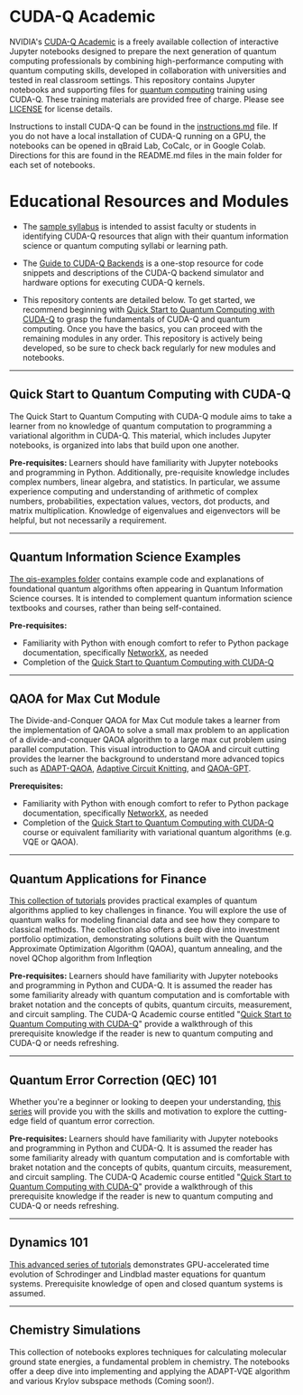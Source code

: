 # CUDA-Q Academic 


NVIDIA's [CUDA-Q Academic](https://developer.nvidia.com/blog/transforming-quantum-education-with-ai-supercomputing-and-nvidia-cuda-q-academic/) is a freely available collection of interactive Jupyter notebooks designed to prepare the next generation of quantum computing professionals by combining high-performance computing with quantum computing skills, developed in collaboration with universities and tested in real classroom settings. This repository contains Jupyter notebooks and supporting files for [quantum computing](https://www.nvidia.com/en-us/solutions/quantum-computing/) training using CUDA-Q.  These training materials are provided free of charge. Please see [LICENSE](LICENSE) for license details.

Instructions to install CUDA-Q can be found in the [instructions.md](instructions.md) file. If you do not have a local installation of CUDA-Q running on a GPU, the notebooks can be opened in qBraid Lab, CoCalc, or in Google Colab.  Directions for this are found in the README.md files in the main folder for each set of notebooks. 


# Educational Resources and Modules
* The [sample syllabus](Sample-Syllabus.md) is intended to assist faculty or students in identifying CUDA-Q resources that align with their quantum information science or quantum computing syllabi or learning path.

* The [Guide to CUDA-Q Backends](Guide-to-cuda-q-backends.ipynb) is a one-stop resource for code snippets and descriptions of the CUDA-Q backend simulator and hardware options for executing CUDA-Q kernels.

* This repository contents are detailed below. To get started, we recommend beginning with [Quick Start to Quantum Computing with CUDA-Q](https://github.com/NVIDIA/cuda-q-academic/tree/main/quick-start-to-quantum) to grasp the fundamentals of CUDA-Q and quantum computing. Once you have the basics, you can proceed with the remaining modules in any order. This repository is actively being developed, so be sure to check back regularly for new modules and notebooks.

---
## Quick Start to Quantum Computing with CUDA-Q
The Quick Start to Quantum Computing with CUDA-Q module aims to take a learner from no knowledge of quantum computation to programming a variational algorithm in CUDA-Q. This material, which includes Jupyter notebooks, is organized into labs that build upon one another. 

**Pre-requisites:** Learners should have familiarity with Jupyter notebooks and programming in Python.  Additionally, pre-requisite knowledge includes complex numbers, linear algebra, and statistics. In particular, we assume experience computing and understanding of arithmetic of complex numbers, probabilities, expectation values, vectors, dot products, and matrix multiplication. Knowledge of eigenvalues and eigenvectors will be helpful, but not necessarily a requirement.   

---
## Quantum Information Science Examples
[The qis-examples folder](qis-examples) contains example code and explanations of foundational quantum algorithms often appearing in Quantum Information Science courses.  It is intended to complement quantum information science textbooks and courses, rather than being self-contained.

**Pre-requisites:** 
* Familiarity with Python with enough comfort to refer to Python package documentation, specifically [NetworkX](https://networkx.org/documentation/stable/tutorial.html), as needed
* Completion of the [Quick Start to Quantum Computing with CUDA-Q](https://github.com/NVIDIA/cuda-q-academic/tree/main/quick-start-to-quantum)

---
## QAOA for Max Cut Module
The Divide-and-Conquer QAOA for Max Cut module takes a learner from the implementation of QAOA to solve a small max problem
to an application of a divide-and-conquer QAOA algorithm to a large max cut problem using parallel computation. This visual introduction to QAOA and circuit cutting provides the learner the background to understand more advanced topics such as [ADAPT-QAOA](https://nvidia.github.io/cuda-quantum/latest/applications/python/adapt_qaoa.html), [Adaptive Circuit Knitting](https://arxiv.org/pdf/2411.10406), and [QAOA-GPT](https://arxiv.org/pdf/2504.16350).

**Prerequisites:**
* Familiarity with Python with enough comfort to refer to Python package documentation, specifically [NetworkX](https://networkx.org/documentation/stable/tutorial.html), as needed
* Completion of the [Quick Start to Quantum Computing with CUDA-Q](https://github.com/NVIDIA/cuda-q-academic/tree/main/quick-start-to-quantum) course or equivalent familiarity with variational quantum algorithms (e.g. VQE or QAOA). 

---
## Quantum Applications for Finance
[This collection of tutorials](https://github.com/NVIDIA/cuda-q-academic/tree/main/quantum-applications-to-finance)  provides practical examples of quantum algorithms applied to key challenges in finance. You will explore the use of quantum walks for modeling financial data and see how they compare to classical methods. The collection also offers a deep dive into investment portfolio optimization, demonstrating solutions built with the Quantum Approximate Optimization Algorithm (QAOA), quantum annealing, and the novel QChop algorithm from Infleqtion

**Pre-requisites:** Learners should have familiarity with Jupyter notebooks and programming in Python and CUDA-Q. It is assumed the reader has some familiarity already with quantum computation and is comfortable with braket notation and the concepts of qubits, quantum circuits, measurement, and circuit sampling. The CUDA-Q Academic course entitled "[Quick Start to Quantum Computing with CUDA-Q](https://github.com/NVIDIA/cuda-q-academic/tree/main/quick-start-to-quantum)" provide a walkthrough of this prerequisite knowledge if the reader is new to quantum computing and CUDA-Q or needs refreshing.

---
## Quantum Error Correction (QEC) 101 
Whether you're a beginner or looking to deepen your understanding, [this series](https://github.com/NVIDIA/cuda-q-academic/tree/main/qec101) will provide you with the skills and motivation to explore the cutting-edge field of quantum error correction.

**Pre-requisites:** 
Learners should have familiarity with Jupyter notebooks and programming in Python and CUDA-Q.  It is assumed the reader has some familiarity already with quantum computation and is comfortable with braket notation and the concepts of qubits, quantum circuits, measurement, and circuit sampling. The  CUDA-Q Academic course entitled "[Quick Start to Quantum Computing with CUDA-Q](https://github.com/NVIDIA/cuda-q-academic/tree/main/quick-start-to-quantum)" provide a walkthrough of this prerequisite knowledge if the reader is new to quantum computing and CUDA-Q or needs refreshing.

---
## Dynamics 101
[This advanced series of tutorials](https://github.com/NVIDIA/cuda-q-academic/tree/main/dynamics101) demonstrates GPU-accelerated time evolution of Schrodinger and Lindblad master equations for quantum systems. Prerequisite knowledge of open and closed quantum systems is assumed.

---
## Chemistry Simulations 
This collection of notebooks explores techniques for calculating molecular ground state energies, a fundamental problem in chemistry. The notebooks offer a deep dive into implementing and applying the ADAPT-VQE algorithm and various Krylov subspace methods (Coming soon!).
